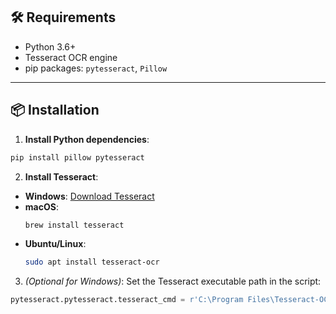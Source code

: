 

## 🛠️ Requirements

- Python 3.6+
- Tesseract OCR engine
- pip packages: `pytesseract`, `Pillow`

---

## 📦 Installation

1. **Install Python dependencies**:

```bash
pip install pillow pytesseract
```

2. **Install Tesseract**:

- **Windows**: [Download Tesseract](https://github.com/tesseract-ocr/tesseract/wiki)
- **macOS**:
  ```bash
  brew install tesseract
  ```
- **Ubuntu/Linux**:
  ```bash
  sudo apt install tesseract-ocr
  ```

3. *(Optional for Windows)*: Set the Tesseract executable path in the script:

```python
pytesseract.pytesseract.tesseract_cmd = r'C:\Program Files\Tesseract-OCR\tesseract.exe'
```

